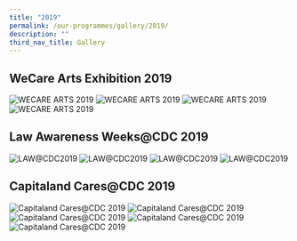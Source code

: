 ```yaml
---
title: "2019"
permalink: /our-programmes/gallery/2019/
description: ""
third_nav_title: Gallery
---
```

## WeCare Arts Exhibition 2019
![WECARE ARTS 2019](/images/CDC%20Gallery/WeCare%20Arts%20Exhibition%202019/wecare-arts-(1).jpg)
![WECARE ARTS 2019](/images/CDC%20Gallery/WeCare%20Arts%20Exhibition%202019/wecare-arts-(2).jpg)
![WECARE ARTS 2019](/images/CDC%20Gallery/WeCare%20Arts%20Exhibition%202019/wecare-arts-(3).jpg)
![WECARE ARTS 2019](/images/CDC%20Gallery/WeCare%20Arts%20Exhibition%202019/wecare-arts-(4).jpg)
## Law Awareness Weeks@CDC 2019
![LAW@CDC2019](/images/CDC%20Gallery/Law%20Awareness%20Weeks%202019/law@cdc-2019-group-photo.jpg)
![LAW@CDC2019](/images/CDC%20Gallery/Law%20Awareness%20Weeks%202019/law@cdc-2019-guests.jpg)
![LAW@CDC2019](/images/CDC%20Gallery/Law%20Awareness%20Weeks%202019/law@cdc-2019-mass-stage-photo.jpg)
![LAW@CDC2019](/images/CDC%20Gallery/Law%20Awareness%20Weeks%202019/law@cdc-2019-reception.jpg)

## Capitaland Cares@CDC 2019
![Capitaland Cares@CDC 2019](/images/CDC%20Gallery/Capitaland%20Cares@CDC%202019/capitaland-cares-@-cdc-canopy.jpg)
![Capitaland Cares@CDC 2019](/images/CDC%20Gallery/Capitaland%20Cares@CDC%202019/capitaland-cares-@-cdc-mass-photo.jpg)![Capitaland Cares@CDC 2019](/images/CDC%20Gallery/Capitaland%20Cares@CDC%202019/capitaland-cares-@-cdc-mass-workout.jpg)
![Capitaland Cares@CDC 2019](/images/CDC%20Gallery/Capitaland%20Cares@CDC%202019/capitaland-cares-@-cdc-vortex.jpg)
![Capitaland Cares@CDC 2019](/images/CDC%20Gallery/Capitaland%20Cares@CDC%202019/capitaland-cares-@-cdc-with-chf.jpg)
